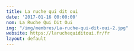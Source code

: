 ```yaml
---
title: La ruche qui dit oui
date: '2017-01-16 00:00:00'
nom: La Ruche Qui Dit Oui
img: "/img/membres/La-ruche-qui-dit-oui-2.jpg"
website: https://laruchequiditoui.fr/fr
layout: default
---
```

